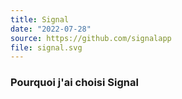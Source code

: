 ```yaml
---
title: Signal
date: "2022-07-28"
source: https://github.com/signalapp
file: signal.svg
---
```

### Pourquoi j'ai choisi Signal